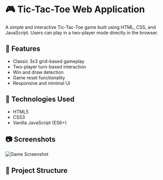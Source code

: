# 🎮 Tic-Tac-Toe Web Application

A simple and interactive Tic-Tac-Toe game built using HTML, CSS, and JavaScript. Users can play in a two-player mode directly in the browser.

## 🧠 Features
- Classic 3x3 grid-based gameplay
- Two-player turn-based interaction
- Win and draw detection
- Game reset functionality
- Responsive and minimal UI

## 🚀 Technologies Used
- HTML5
- CSS3
- Vanilla JavaScript (ES6+)

## 📷 Screenshots
![Game Screenshot](screenshot.png) <!-- Add your screenshot file -->

## 📁 Project Structure
